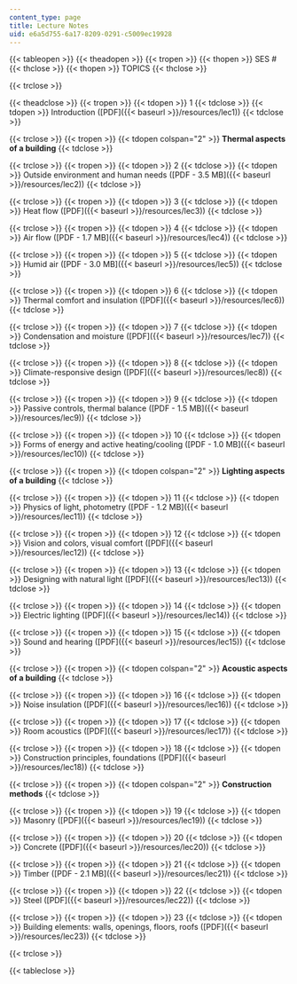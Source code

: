 ```yaml
---
content_type: page
title: Lecture Notes
uid: e6a5d755-6a17-8209-0291-c5009ec19928
---
```


{{< tableopen >}}
{{< theadopen >}}
{{< tropen >}}
{{< thopen >}}
SES #
{{< thclose >}}
{{< thopen >}}
TOPICS
{{< thclose >}}

{{< trclose >}}

{{< theadclose >}}
{{< tropen >}}
{{< tdopen >}}
1
{{< tdclose >}}
{{< tdopen >}}
Introduction ([PDF]({{< baseurl >}}/resources/lec1))
{{< tdclose >}}

{{< trclose >}}
{{< tropen >}}
{{< tdopen colspan="2" >}}
**Thermal aspects of a building**
{{< tdclose >}}

{{< trclose >}}
{{< tropen >}}
{{< tdopen >}}
2
{{< tdclose >}}
{{< tdopen >}}
Outside environment and human needs ([PDF - 3.5 MB]({{< baseurl >}}/resources/lec2))
{{< tdclose >}}

{{< trclose >}}
{{< tropen >}}
{{< tdopen >}}
3
{{< tdclose >}}
{{< tdopen >}}
Heat flow ([PDF]({{< baseurl >}}/resources/lec3))
{{< tdclose >}}

{{< trclose >}}
{{< tropen >}}
{{< tdopen >}}
4
{{< tdclose >}}
{{< tdopen >}}
Air flow ([PDF - 1.7 MB]({{< baseurl >}}/resources/lec4))
{{< tdclose >}}

{{< trclose >}}
{{< tropen >}}
{{< tdopen >}}
5
{{< tdclose >}}
{{< tdopen >}}
Humid air ([PDF - 3.0 MB]({{< baseurl >}}/resources/lec5))
{{< tdclose >}}

{{< trclose >}}
{{< tropen >}}
{{< tdopen >}}
6
{{< tdclose >}}
{{< tdopen >}}
Thermal comfort and insulation ([PDF]({{< baseurl >}}/resources/lec6))
{{< tdclose >}}

{{< trclose >}}
{{< tropen >}}
{{< tdopen >}}
7
{{< tdclose >}}
{{< tdopen >}}
Condensation and moisture ([PDF]({{< baseurl >}}/resources/lec7))
{{< tdclose >}}

{{< trclose >}}
{{< tropen >}}
{{< tdopen >}}
8
{{< tdclose >}}
{{< tdopen >}}
Climate-responsive design ([PDF]({{< baseurl >}}/resources/lec8))
{{< tdclose >}}

{{< trclose >}}
{{< tropen >}}
{{< tdopen >}}
9
{{< tdclose >}}
{{< tdopen >}}
Passive controls, thermal balance ([PDF - 1.5 MB]({{< baseurl >}}/resources/lec9))
{{< tdclose >}}

{{< trclose >}}
{{< tropen >}}
{{< tdopen >}}
10
{{< tdclose >}}
{{< tdopen >}}
Forms of energy and active heating/cooling ([PDF - 1.0 MB]({{< baseurl >}}/resources/lec10))
{{< tdclose >}}

{{< trclose >}}
{{< tropen >}}
{{< tdopen colspan="2" >}}
**Lighting aspects of a building**
{{< tdclose >}}

{{< trclose >}}
{{< tropen >}}
{{< tdopen >}}
11
{{< tdclose >}}
{{< tdopen >}}
Physics of light, photometry ([PDF - 1.2 MB]({{< baseurl >}}/resources/lec11))
{{< tdclose >}}

{{< trclose >}}
{{< tropen >}}
{{< tdopen >}}
12
{{< tdclose >}}
{{< tdopen >}}
Vision and colors, visual comfort ([PDF]({{< baseurl >}}/resources/lec12))
{{< tdclose >}}

{{< trclose >}}
{{< tropen >}}
{{< tdopen >}}
13
{{< tdclose >}}
{{< tdopen >}}
Designing with natural light ([PDF]({{< baseurl >}}/resources/lec13))
{{< tdclose >}}

{{< trclose >}}
{{< tropen >}}
{{< tdopen >}}
14
{{< tdclose >}}
{{< tdopen >}}
Electric lighting ([PDF]({{< baseurl >}}/resources/lec14))
{{< tdclose >}}

{{< trclose >}}
{{< tropen >}}
{{< tdopen >}}
15
{{< tdclose >}}
{{< tdopen >}}
Sound and hearing ([PDF]({{< baseurl >}}/resources/lec15))
{{< tdclose >}}

{{< trclose >}}
{{< tropen >}}
{{< tdopen colspan="2" >}}
**Acoustic aspects of a building**
{{< tdclose >}}

{{< trclose >}}
{{< tropen >}}
{{< tdopen >}}
16
{{< tdclose >}}
{{< tdopen >}}
Noise insulation ([PDF]({{< baseurl >}}/resources/lec16))
{{< tdclose >}}

{{< trclose >}}
{{< tropen >}}
{{< tdopen >}}
17
{{< tdclose >}}
{{< tdopen >}}
Room acoustics ([PDF]({{< baseurl >}}/resources/lec17))
{{< tdclose >}}

{{< trclose >}}
{{< tropen >}}
{{< tdopen >}}
18
{{< tdclose >}}
{{< tdopen >}}
Construction principles, foundations ([PDF]({{< baseurl >}}/resources/lec18))
{{< tdclose >}}

{{< trclose >}}
{{< tropen >}}
{{< tdopen colspan="2" >}}
**Construction methods**
{{< tdclose >}}

{{< trclose >}}
{{< tropen >}}
{{< tdopen >}}
19
{{< tdclose >}}
{{< tdopen >}}
Masonry ([PDF]({{< baseurl >}}/resources/lec19))
{{< tdclose >}}

{{< trclose >}}
{{< tropen >}}
{{< tdopen >}}
20
{{< tdclose >}}
{{< tdopen >}}
Concrete ([PDF]({{< baseurl >}}/resources/lec20))
{{< tdclose >}}

{{< trclose >}}
{{< tropen >}}
{{< tdopen >}}
21
{{< tdclose >}}
{{< tdopen >}}
Timber ([PDF - 2.1 MB]({{< baseurl >}}/resources/lec21))
{{< tdclose >}}

{{< trclose >}}
{{< tropen >}}
{{< tdopen >}}
22
{{< tdclose >}}
{{< tdopen >}}
Steel ([PDF]({{< baseurl >}}/resources/lec22))
{{< tdclose >}}

{{< trclose >}}
{{< tropen >}}
{{< tdopen >}}
23
{{< tdclose >}}
{{< tdopen >}}
Building elements: walls, openings, floors, roofs ([PDF]({{< baseurl >}}/resources/lec23))
{{< tdclose >}}

{{< trclose >}}

{{< tableclose >}}